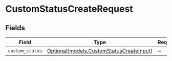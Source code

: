 # CustomStatusCreateRequest


## Fields

| Field                                                                            | Type                                                                             | Required                                                                         | Description                                                                      |
| -------------------------------------------------------------------------------- | -------------------------------------------------------------------------------- | -------------------------------------------------------------------------------- | -------------------------------------------------------------------------------- |
| `custom_status`                                                                  | [Optional[models.CustomStatusCreateInput]](../models/customstatuscreateinput.md) | :heavy_minus_sign:                                                               | N/A                                                                              |